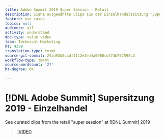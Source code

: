 ```yaml
---
title: Adobe Summit 2019 Super Session - Retail
description: Siehe ausgewählte Clips aus der Einzelhandelssitzung "Super Session"auf Summit 2019
feature: use cases
topics: null
audience: all
activity: understand
doc-type: value video
team: Technical Marketing
kt: 4389
translation-type: tm+mt
source-git-commit: 24ad92b0ccdf1112e3ed4a0968cd47db757598c3
workflow-type: tm+mt
source-wordcount: '27'
ht-degree: 0%

---
```



# [!DNL Adobe Summit] Supersitzung 2019 - Einzelhandel

See curated clips from the retail &quot;super session&quot; at [!DNL Summit] 2019

>[!VIDEO](https://video.tv.adobe.com/v/30549/?quality=12)
